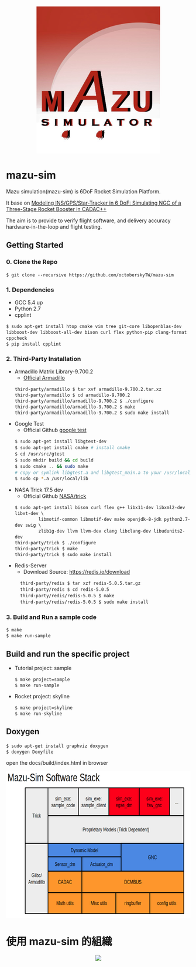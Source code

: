 <p align=center>
<img src="docs/Mazu-sim_logo.jpg" alt="Mazu Logo" height=400px>
</p>

# mazu-sim

Mazu simulation(mazu-sim) is 6DoF Rocket Simulation Platform.

It base on [Modeling INS/GPS/Star-Tracker in 6 DoF: Simulating NGC of a Three-Stage Rocket Booster in CADAC++](https://www.amazon.com/Modeling-INS-GPS-Star-Tracker-DoF/dp/1518899315)

The aim is to provide to verify flight software, and delivery accuracy hardware-in-the-loop and flight testing.

## Getting Started
### 0. Clone the Repo
```
$ git clone --recursive https://github.com/octoberskyTW/mazu-sim
```
### 1. Dependencies
 - GCC 5.4 up
 - Python 2.7
 - cpplint
```
$ sudo apt-get install htop cmake vim tree git-core libopenblas-dev libboost-dev libboost-all-dev bison curl flex python-pip clang-format cppcheck
$ pip install cpplint
```

### 2. Third-Party Installation
 - Armadillo Matrix Library-9.700.2
   - [Official Armadillo](http://arma.sourceforge.net/)
   ```
   third-party/armadillo $ tar xvf armadillo-9.700.2.tar.xz
   third-party/armadillo $ cd armadillo-9.700.2
   third-party/armadillo/armadillo-9.700.2 $ ./configure
   third-party/armadillo/armadillo-9.700.2 $ make
   third-party/armadillo/armadillo-9.700.2 $ sudo make install
   ``` 
- Google Test
  - Official Github [google test](https://github.com/google/googletest)
  ```bash
  $ sudo apt-get install libgtest-dev
  $ sudo apt-get install cmake # install cmake
  $ cd /usr/src/gtest
  $ sudo mkdir build && cd build
  $ sudo cmake .. && sudo make
  # copy or symlink libgtest.a and libgtest_main.a to your /usr/local/lib folder
  $ sudo cp *.a /usr/local/lib
  ```
 - NASA Trick 17.5 dev
   - Official Github [NASA/trick](https://github.com/nasa/trick)
   ```
   $ sudo apt-get install bison curl flex g++ libx11-dev libxml2-dev libxt-dev \
            libmotif-common libmotif-dev make openjdk-8-jdk python2.7-dev swig \
            zlib1g-dev llvm llvm-dev clang libclang-dev libudunits2-dev
   third-party/trick $ ./configure
   third-party/trick $ make
   third-party/trick $ sudo make install
   ```
- Redis-Server
  - Download Source: https://redis.io/download
  ```bash
    third-party/redis $ tar xzf redis-5.0.5.tar.gz
    third-party/redis $ cd redis-5.0.5
    third-party/redis/redis-5.0.5 $ make
    third-party/redis/redis-5.0.5 $ sudo make install
  ```
### 3. Build and Run a sample code
```
$ make
$ make run-sample
```

## Build and run the specific project
- Tutorial project: sample
  ```
  $ make project=sample
  $ make run-sample
  ```
- Rocket project: skyline
  ```
  $ make project=skyline
  $ make run-skyline
  ```
## Doxygen
```
$ sudo apt-get install graphviz doxygen
$ doxygen Doxyfile
```
open the docs/build/index.html in browser

<p align=center>
<img src="docs/mazu-sim_software_stack.png" alt="Software Stack" height=400px>
</p>

# 使用 mazu-sim 的組織
<p align=center>
<img src="https://scontent.ftpe8-1.fna.fbcdn.net/v/t31.0-8/1796904_588326357979241_7725115450624607776_o.png?_nc_cat=105&_nc_sid=09cbfe&_nc_ohc=Fu1zcfz43HoAX-mgu6V&_nc_ht=scontent.ftpe8-1.fna&oh=5a9de391e58a5dfa10c971abcae1957c&oe=5F7D22DE" height=200px>
</p>
